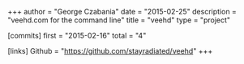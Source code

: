 +++
author = "George Czabania"
date = "2015-02-25"
description = "veehd.com for the command line"
title = "veehd"
type = "project"

[commits]
  first = "2015-02-16"
  total = "4"

[links]
  Github = "https://github.com/stayradiated/veehd"
+++

